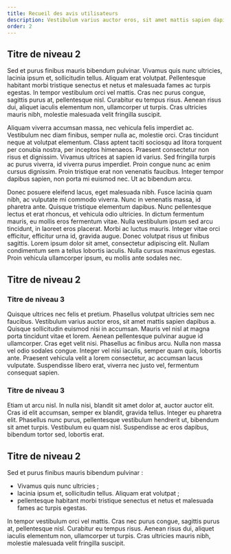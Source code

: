 ```yaml
---
title: Recueil des avis utilisateurs
description: Vestibulum varius auctor eros, sit amet mattis sapien dapibus a
order: 2
---
```


## Titre de niveau 2

Sed et purus finibus mauris bibendum pulvinar. Vivamus quis nunc ultricies, lacinia ipsum et, sollicitudin tellus. Aliquam erat volutpat. Pellentesque habitant morbi tristique senectus et netus et malesuada fames ac turpis egestas. In tempor vestibulum orci vel mattis. Cras nec purus congue, sagittis purus at, pellentesque nisl. Curabitur eu tempus risus. Aenean risus dui, aliquet iaculis elementum non, ullamcorper ut turpis. Cras ultricies mauris nibh, molestie malesuada velit fringilla suscipit.

Aliquam viverra accumsan massa, nec vehicula felis imperdiet ac. Vestibulum nec diam finibus, semper nulla ac, molestie orci. Cras tincidunt neque at volutpat elementum. Class aptent taciti sociosqu ad litora torquent per conubia nostra, per inceptos himenaeos. Praesent consectetur non risus et dignissim. Vivamus ultrices at sapien id varius. Sed fringilla turpis ac purus viverra, id viverra purus imperdiet. Proin congue nunc ac enim cursus dignissim. Proin tristique erat non venenatis faucibus. Integer tempor dapibus sapien, non porta mi euismod nec. Ut ac bibendum arcu.

Donec posuere eleifend lacus, eget malesuada nibh. Fusce lacinia quam nibh, ac vulputate mi commodo viverra. Nunc in venenatis massa, id pharetra ante. Quisque tristique elementum dapibus. Nunc pellentesque lectus et erat rhoncus, et vehicula odio ultricies. In dictum fermentum mauris, eu mollis eros fermentum vitae. Nulla vestibulum ipsum sed arcu tincidunt, in laoreet eros placerat. Morbi ac luctus mauris. Integer vitae orci efficitur, efficitur urna id, gravida augue. Donec volutpat risus ut finibus sagittis. Lorem ipsum dolor sit amet, consectetur adipiscing elit. Nullam condimentum sem a tellus lobortis iaculis. Nulla cursus maximus egestas. Proin vehicula ullamcorper ipsum, eu mollis ante sodales nec.

## Titre de niveau 2

### Titre de niveau 3

Quisque ultrices nec felis et pretium. Phasellus volutpat ultricies sem nec faucibus. Vestibulum varius auctor eros, sit amet mattis sapien dapibus a. Quisque sollicitudin euismod nisi in accumsan. Mauris vel nisl at magna porta tincidunt vitae et lorem. Aenean pellentesque pulvinar augue id ullamcorper. Cras eget velit nisi. Phasellus ac finibus arcu. Nulla non massa vel odio sodales congue. Integer vel nisi iaculis, semper quam quis, lobortis ante. Praesent vehicula velit a lorem consectetur, ac accumsan lacus vulputate. Suspendisse libero erat, viverra nec justo vel, fermentum consequat sapien.

### Titre de niveau 3

Etiam ut arcu nisl. In nulla nisi, blandit sit amet dolor at, auctor auctor elit. Cras id elit accumsan, semper ex blandit, gravida tellus. Integer eu pharetra elit. Phasellus nunc purus, pellentesque vestibulum hendrerit ut, bibendum sit amet turpis. Vestibulum eu quam nisl. Suspendisse ac eros dapibus, bibendum tortor sed, lobortis erat.

## Titre de niveau 2

Sed et purus finibus mauris bibendum pulvinar :
* Vivamus quis nunc ultricies ;
* lacinia ipsum et, sollicitudin tellus. Aliquam erat volutpat ;
* pellentesque habitant morbi tristique senectus et netus et malesuada fames ac turpis egestas.

In tempor vestibulum orci vel mattis. Cras nec purus congue, sagittis purus at, pellentesque nisl. Curabitur eu tempus risus. Aenean risus dui, aliquet iaculis elementum non, ullamcorper ut turpis. Cras ultricies mauris nibh, molestie malesuada velit fringilla suscipit.
